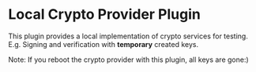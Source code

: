 # Local Crypto Provider Plugin  

This plugin provides a local implementation of crypto services for testing. E.g. Signing and verification with **temporary** created keys.

Note: If you reboot the crypto provider with this plugin, all keys are gone:) 
